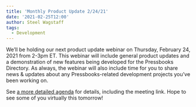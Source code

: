 ```yaml
---
title: 'Monthly Product Update 2/24/21'
date: '2021-02-25T12:00'
author: Steel Wagstaff
tags:
  - Development
---
```


We’ll be holding our next product update webinar on Thursday, February 24, 2021 from 2-3pm
ET. This webinar will include general product updates and a demonstration of new features
being developed for the Pressbooks Directory. As always, the webinar will also include
time for you to share news & updates about any Pressbooks-related development projects
you’ve been working on.

See
[a more detailed agenda](https://docs.google.com/document/d/1BcvX0V-iDi6fJO_W8pHVOL_lec_9OTXujAfw6tFpZlQ/edit)
for details, including the meeting link. Hope to see some of you virtually this tomorrow!
